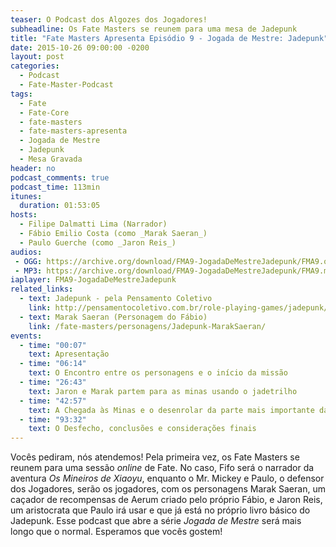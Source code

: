 ```yaml
---
teaser: O Podcast dos Algozes dos Jogadores!
subheadline: Os Fate Masters se reunem para uma mesa de Jadepunk
title: "Fate Masters Apresenta Episódio 9 - Jogada de Mestre: Jadepunk"
date: 2015-10-26 09:00:00 -0200
layout: post
categories:
  - Podcast
  - Fate-Master-Podcast
tags:
  - Fate
  - Fate-Core
  - fate-masters
  - fate-masters-apresenta
  - Jogada de Mestre
  - Jadepunk
  - Mesa Gravada
header: no
podcast_comments: true 
podcast_time: 113min
itunes:
  duration: 01:53:05
hosts:
  - Filipe Dalmatti Lima (Narrador)
  - Fábio Emilio Costa (como _Marak Saeran_)
  - Paulo Guerche (como _Jaron Reis_)
audios:
 - OGG: https://archive.org/download/FMA9-JogadaDeMestreJadepunk/FMA9.ogg
 - MP3: https://archive.org/download/FMA9-JogadaDeMestreJadepunk/FMA9.mp3
iaplayer: FMA9-JogadaDeMestreJadepunk
related_links:
  - text: Jadepunk - pela Pensamento Coletivo
    link: http://pensamentocoletivo.com.br/role-playing-games/jadepunk/
  - text: Marak Saeran (Personagem do Fábio)
    link: /fate-masters/personagens/Jadepunk-MarakSaeran/
events:
  - time: "00:07"
    text: Apresentação
  - time: "06:14"
    text: O Encontro entre os personagens e o início da missão
  - time: "26:43"
    text: Jaron e Marak partem para as minas usando o jadetrilho
  - time: "42:57"
    text: A Chegada às Minas e o desenrolar da parte mais importante da aventura
  - time: "93:32"
    text: O Desfecho, conclusões e considerações finais
---
```


Vocês pediram,  nós atendemos! Pela  primeira vez, os Fate  Masters se
reunem para uma sessão _online_ de Fate. No caso, Fifo será o narrador
da aventura _Os Mineiros de Xiaoyu_,  enquanto o Mr. Mickey e Paulo, o
defensor dos Jogadores,  serão os jogadores, com  os personagens Marak
Saeran, um caçador de recompensas  de Aerum criado pelo próprio Fábio,
e Jaron  Reis, um  aristocrata que  Paulo irá  usar e  que já  está no
próprio  livro básico  do  Jadepunk.  Esse podcast  que  abre a  série
_Jogada de Mestre_  será mais longo que o normal.  Esperamos que vocês
gostem!
